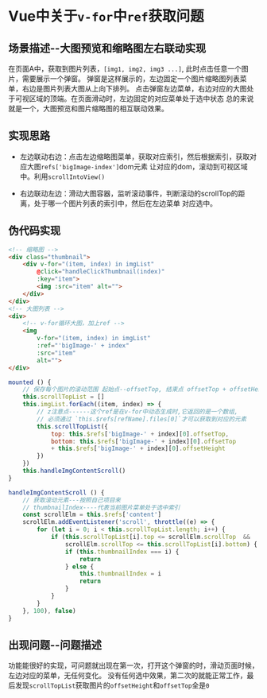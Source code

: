 # Vue中关于`v-for`中`ref`获取问题

## 场景描述--大图预览和缩略图左右联动实现

在页面A中，获取到图片列表，`[img1, img2, img3 ...]`, 此时点击任意一个图片，需要展示一个弹窗。
弹窗是这样展示的，左边固定一个图片缩略图列表菜单，右边是图片列表大图从上向下排列。
点击弹窗左边菜单，右边对应的大图处于可视区域的顶端。在页面滑动时，左边固定的对应菜单处于选中状态
总的来说就是一个，大图预览和图片缩略图的相互联动效果。

## 实现思路

* 左边联动右边：点击左边缩略图菜单，获取对应索引，然后根据索引，获取对应大图`refs['bigImage-index']`dom元素
让对应的dom，滚动到可视区域中。利用`scrollIntoView()`

* 右边联动左边：滑动大图容器，监听滚动事件，判断滚动的scrollTop的距离，处于哪一个图片列表的索引中，然后在左边菜单
对应选中。

## 伪代码实现

```html
<!-- 缩略图 -->
<div class="thumbnail">
    <div v-for="(item, index) in imgList"
        @click="handleClickThumbnail(index)"
        :key="item">
        <img :src="item" alt="">
    </div>
</div>
<!-- 大图列表 -->
<div>
    <!-- v-for循环大图，加上ref -->
    <img
        v-for="(item, index) in imgList"
        :ref="'bigImage-' + index"
        :src="item"
        alt="">
</div>
```

```js
mounted () {
    // 保存每个图片的滚动范围 起始点--offsetTop, 结束点 offsetTop + offsetHeight
    this.scrollTopList = []
    this.imgList.forEach((item, index) => {
        // z注意点------这个ref是在v-for中动态生成时,它返回的是一个数组,
        // 必须通过 `this.$refs[refName].files[0]`才可以获取到对应的元素
        this.scrollTopList({
            top: this.$refs['bigImage-' + index][0].offsetTop,
            bottom: this.$refs['bigImage-' + index][0].offsetTop
            + this.$refs['bigImage-' + index][0].offsetHeight
        })
    })
    this.handleImgContentScroll()
}

handleImgContentScroll () {
    // 获取滚动元素---按照自己项目来
    // thumbnailIndex----代表当前图片菜单处于选中索引
    const scrollElm = this.$refs['content']
    scrollElm.addEventListener('scroll', throttle((e) => {
        for (let i = 0; i < this.scrollTopList.length; i++) {
            if (this.scrollTopList[i].top <= scrollElm.scrollTop  &&
                scrollElm.scrollTop <= this.scrollTopList[i].bottom) {
                if (this.thumbnailIndex === i) {
                    return
                } else {
                    this.thumbnailIndex = i
                    return
                }
            }
        }
    }, 100), false)
}
```

## 出现问题--问题描述

功能能很好的实现，可问题就出现在第一次，打开这个弹窗的时，滑动页面时候，左边对应的菜单，无任何变化。
没有任何选中效果，第二次的就能正常工作，最后发现`scrollTopList`获取图片的`offsetHeight`和`offsetTop`全是`0`


